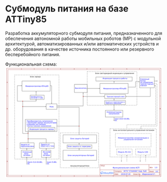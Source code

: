 # Субмодуль питания на базе ATTiny85

Разработка аккумуляторного субмодуля питания, предназначенного для обеспечения автономной работы мобильных роботов (МР) с модульной архитектурой, автоматизированных и/или автоматических устройств и др. оборудования в качестве источника постоянного или резервного бесперебойного питания.

Функциональная схема:
<img src="./fun_scheme.png">
